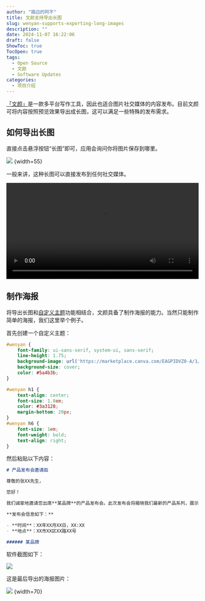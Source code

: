 ```yaml
---
author: "路边的阿不"
title: 文颜支持导出长图
slug: wenyan-supports-exporting-long-images
description: ""
date: 2024-11-07 16:22:06
draft: false
ShowToc: true
TocOpen: true
tags:
  - Open Source
  - 文颜
  - Software Updates
categories:
  - 项目介绍
---
```


[「文颜」](https://yuzhi.tech/wenyan)是一款多平台写作工具，因此也适合图片社交媒体的内容发布。目前文颜可将内容按照预览效果导出成长图，这可以满足一些特殊的发布需求。

## 如何导出长图

直接点击悬浮按钮“长图”即可，应用会询问你将图片保存到哪里。

![](imgs/posts/2024-11-07-wenyan-supports-exporting-long-images/1.webp)
{width=55}

一般来讲，这种长图可以直接发布到任何社交媒体。

<p>
    <video controls width="100%">
        <source src="https://yuzhi.tech/img/wenyan/1.mp4" type="video/mp4">
    </video>
</p>

## 制作海报

将导出长图和[自定义主题](https://babyno.top/posts/2024/11/wenyan-supports-customized-themes/)功能相结合，文颜具备了制作海报的能力。当然只能制作简单的海报，我们这里举个例子。

首先创建一个自定义主题：

```css
#wenyan {
    font-family: ui-sans-serif, system-ui, sans-serif;
    line-height: 1.75;
    background-image: url('https://marketplace.canva.com/EAGPIDVZ0-A/1/0/1131w/canva-peach-aesthetic-background-flyer-IqGDJ_simvM.jpg');
    background-size: cover;
    color: #5a4b3b;
}

#wenyan h1 {
    text-align: center;
    font-size: 1.8em;
    color: #3a3128;
    margin-bottom: 20px;
}
#wenyan h6 {
    font-size: 1em;
    font-weight: bold;
    text-align: right;
}
```

然后粘贴以下内容：

```markdown
# 产品发布会邀请函

尊敬的张XX先生，

您好！

我们诚挚地邀请您出席**某品牌**的产品发布会。此次发布会将揭晓我们最新的产品系列，展示最前沿的科技成果，并探讨未来发展趋势。您的莅临将是我们的莫大荣幸。

**发布会信息如下：**

- **时间**：XX年XX月XX日，XX:XX
- **地点**：XX市XX区XX路XX号

###### 某品牌
```

软件截图如下：

![](imgs/posts/2024-11-07-wenyan-supports-exporting-long-images/2.webp)

这是最后导出的海报图片：

![](imgs/posts/2024-11-07-wenyan-supports-exporting-long-images/out.jpeg)
{width=70}